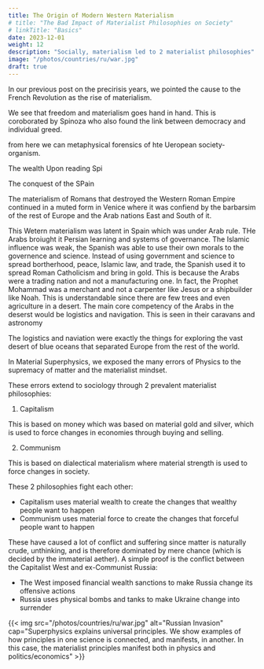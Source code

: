 ```yaml
---
title: The Origin of Modern Western Materialism
# title: "The Bad Impact of Materialist Philosophies on Society"
# linkTitle: "Basics"
date: 2023-12-01
weight: 12
description: "Socially, materialism led to 2 materialist philosophies"
image: "/photos/countries/ru/war.jpg"
draft: true
---
```




In our previous post on the precirisis years, we pointed the cause to the French Revolution as the rise of materialism.

We see that freedom and materialism goes hand in hand. This is coroborated by Spinoza who also found the link between democracy and individual greed. 

from here we can metaphysical forensics of hte Ueropean society-organism. 

The wealth Upon reading Spi


The conquest of the SPain 


The materialism of Romans that destroyed the Western Roman Empire continued in a muted form in Venice where it was confiend by the barbarsim of the rest of Europe and the Arab nations East and South of it. 

This Wetern materialism was latent in Spain which was under Arab rule. THe Arabs broiught it Persian learning and systems of governance. The Islamic influence was weak, the Spanish was able to use their own morals to the governence and science. Instead of using government and science to spread bortherhood, peace, Islamic law, and trade, the Spanish used it to spread Roman Catholicism and bring in gold. This is because the Arabs were a trading nation and not a manufacturing one. In fact, the Prophet Mohammad was a merchant and not a carpenter like Jesus or a shipbuilder like Noah. This is understandable since there are few trees and even  agriculture in a desert. The main core competency of the Arabs in the deserst would be logistics and navigation. This is seen in their caravans and astronomy 

The logistics and naviation were exactly the things for exploring the vast desert of blue oceans that separated Europe from the rest of the world. 


In Material Superphysics, we exposed the many errors of Physics to the supremacy of matter and the materialist mindset. 

These errors extend to sociology through 2 prevalent materialist philosophies:

1. Capitalism

This is based on money which was based on material gold and silver, which is used to force changes in economies through buying and selling. 

2. Communism

This is based on dialectical materialism where material strength is used to force changes in society.

These 2 philosophies fight each other:
- Capitalism uses material wealth to create the changes that wealthy people want to happen 
- Communism uses material force to create the changes that forceful people want to happen

These have caused a lot of conflict and suffering since matter is naturally crude, unthinking, and is therefore dominated by mere chance (which is decided by the immaterial aether). A simple proof is the conflict between the Capitalist West and ex-Communist Russia:
- The West imposed financial wealth sanctions to make Russia change its offensive actions
- Russia uses physical bombs and tanks to make Ukraine change into surrender

{{< img src="/photos/countries/ru/war.jpg" alt="Russian Invasion" cap="Superphysics explains universal principles. We show examples of how principles in one science is connected, and manifests, in another. In this case, the materialist principles manifest both in physics and politics/economics" >}}

